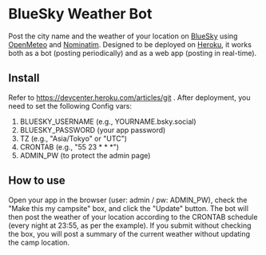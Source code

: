 # BlueSky Weather Bot

Post the city name and the weather of your location on [BlueSky](https://bsky.app/) using [OpenMeteo](https://open-meteo.com/) and [Nominatim](https://nominatim.org/).
Designed to be deployed on [Heroku](https://www.heroku.com/), it works both as a bot (posting periodically) and as a web app (posting in real-time).

## Install

Refer to <https://devcenter.heroku.com/articles/git> . After deployment, you need to set the following Config vars:

1. BLUESKY_USERNAME (e.g., YOURNAME.bsky.social)
2. BLUESKY_PASSWORD (your app password)
3. TZ (e.g., "Asia/Tokyo" or "UTC")
4. CRONTAB (e.g., "55 23 * * *")
5. ADMIN_PW (to protect the admin page)

## How to use

Open your app in the browser (user: admin / pw: ADMIN_PW), check the "Make this my campsite" box, and click the "Update" button.
The bot will then post the weather of your location according to the CRONTAB schedule (every night at 23:55, as per the example).
If you submit without checking the box, you will post a summary of the current weather without updating the camp location.
